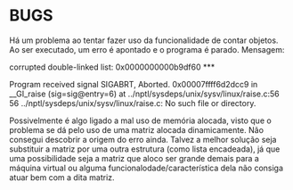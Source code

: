 # BUGS
Há um problema ao tentar fazer uso da funcionalidade de contar objetos. Ao ser executado, um erro é apontado e o programa é parado. Mensagem: 

corrupted double-linked list: 0x0000000000b9df60 ***

Program received signal SIGABRT, Aborted.
0x00007ffff6d2dcc9 in __GI_raise (sig=sig@entry=6)
    at ../nptl/sysdeps/unix/sysv/linux/raise.c:56
56	../nptl/sysdeps/unix/sysv/linux/raise.c: No such file or directory.

Possivelmente é algo ligado a mal uso de memória alocada, visto que o problema se dá pelo uso de uma matriz alocada dinamicamente. Não consegui descobrir a origem do erro ainda. Talvez a melhor solução seja substituir a matriz por uma outra estrutura (como lista encadeada), já que uma possibilidade seja a matriz que aloco ser grande demais para a máquina virtual ou alguma funcionalodade/característica dela não consiga atuar bem com a dita matriz.
